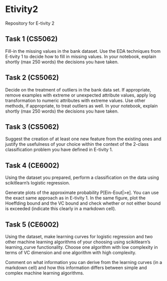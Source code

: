 # Etivity2

Repository for E-tivity 2

## Task 1 (CS5062)
Fill-in the missing values in the bank dataset. Use the EDA techniques from E-tivity 1 to decide how to fill in missing values. In your notebook, explain shortly (max 250 words) the decisions you have taken.

## Task 2 (CS5062)
Decide on the treatment of outliers in the bank data set. If appropriate, remove examples with extreme or unexpected attribute values, apply log transformation to numeric attributes with extreme values. Use other methods, if appropriate, to treat outliers as well. In your notebook, explain shortly (max 250 words) the decisions you have taken.

## Task 3 (CS5062)
Suggest the creation of at least one new feature from the existing ones and justify the usefulness of your choice within the context of the 2-class classification problem you have defined in E-tivity 1.

## Task 4 (CE6002)
Using the dataset you prepared, perform a classification on the data using scikitlearn’s logistic regression.

Generate plots of the approximate probability P[Ein-Eout|>e]. You can use the exact same approach as in E-tivity 1. In the same figure, plot the Hoeffding bound and the VC bound and check whether or not either bound is exceeded (indicate this clearly in a markdown cell).

## Task 5 (CE6002)
Using the dataset, make learning curves for logistic regression and two other machine learning algorithms of your choosing using scikitlearn’s learning_curve functionality. Choose one algorithm with low complexity in terms of VC dimension and one algorithm with high complexity.

Comment on what information you can derive from the learning curves  (in a markdown cell) and how this information differs between simple and complex machine learning algorithms.

